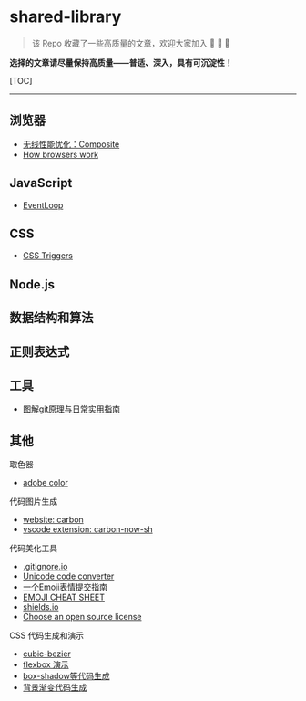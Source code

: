 # shared-library

> 该 Repo 收藏了一些高质量的文章，欢迎大家加入 :tada: :tada: :tada:

**选择的文章请尽量保持高质量——普适、深入，具有可沉淀性！**

[TOC]

---

## 浏览器

- [无线性能优化：Composite](http://taobaofed.org/blog/2016/04/25/performance-composite/)
- [How browsers work](http://taligarsiel.com/Projects/howbrowserswork1.htm)

## JavaScript

- [EventLoop](https://zhuanlan.zhihu.com/p/54951550)

## CSS

- [CSS Triggers](https://csstriggers.com/)



## Node.js



## 数据结构和算法



## 正则表达式

## 工具

- [图解git原理与日常实用指南](https://juejin.im/post/5c714d18f265da2d98090503#heading-1)

## 其他

取色器
- [adobe color](https://color.adobe.com/zh/create/color-wheel/)

代码图片生成
- [website: carbon](https://carbon.now.sh)
- [vscode extension: carbon-now-sh](https://marketplace.visualstudio.com/items?itemName=ericadamski.carbon-now-sh#overview)

代码美化工具
- [.gitignore.io](https://www.gitignore.io/)
- [Unicode code converter](https://r12a.github.io/app-conversion/)
- [一个Emoji表情提交指南](http://gitmoji.surge.sh/)
- [EMOJI CHEAT SHEET](https://www.webfx.com/tools/emoji-cheat-sheet/)
- [shields.io](https://shields.io/)
- [Choose an open source license](https://choosealicense.com/)

CSS 代码生成和演示

- [cubic-bezier](http://cubic-bezier.com/#.17,.67,.69,.42)
- [flexbox 演示](http://www.shouce.ren/api/tool/css3Preview/flexbox-playground.html)
- [box-shadow等代码生成](http://www.shouce.ren/api/tool/css3Preview/Box-Shadow.html)
- [背景渐变代码生成](https://www.cssmatic.com/gradient-generator#'\-moz\-linear\-gradient\%28left\%2C\%20rgba\%28248\%2C80\%2C50\%2C1\%29\%200\%25\%2C\%20rgba\%28241\%2C111\%2C92\%2C1\%29\%2050\%25\%2C\%20rgba\%28246\%2C41\%2C12\%2C1\%29\%2051\%25\%2C\%20rgba\%28240\%2C47\%2C23\%2C1\%29\%2071\%25\%2C\%20rgba\%28231\%2C56\%2C39\%2C1\%29\%20100\%25\%29\%3B')